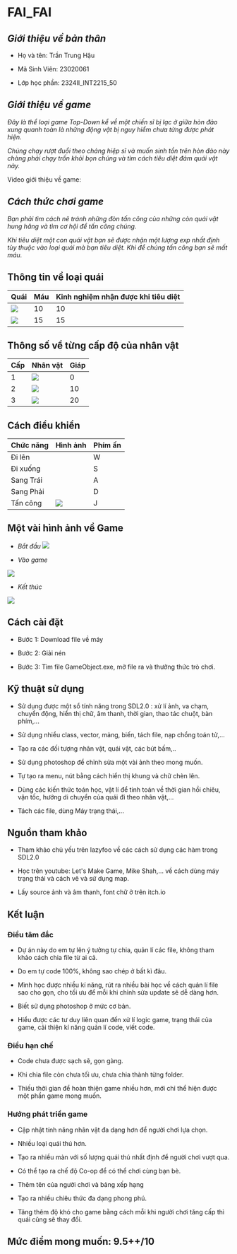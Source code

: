 # ****FAI_FAI****

## ***Giới thiệu về bản thân***

  - Họ và tên: Trần Trung Hậu
    
  - Mã Sinh Viên: 23020061

  - Lớp học phần: 2324II_INT2215_50

## ***Giới thiệu về game***

  *Đây là thể loại game Top-Down kể về một chiến sĩ bị lạc ở giữa hòn đảo xung quanh toàn là những động vật bị nguy hiểm chưa từng được phát hiện.*
  
  *Chúng chạy rượt đuổi theo chảng hiệp sĩ và muốn sinh tồn trên hòn đảo này chàng phải chạy trốn khỏi bọn chúng và tìm cách tiêu diệt đám quái vật này.*

Video giới thiệu về game:

## ***Cách thức chơi game***
  *Bạn phải tìm cách nẽ tránh những đòn tấn công của những còn quái vật hung hăng và tìm cơ hội để tấn công chúng.* 
  
  *Khi tiêu diệt một con quái vật bạn sẽ được nhận một lượng exp nhất định tùy thuộc vào loại quái mà bạn tiêu diệt. Khi để chúng tấn công bạn sẽ mất máu.*


## **Thông tin về loại quái**

|   Quái  | Máu | Kinh nghiệm nhận được khi tiêu diệt | 
|---------|----------|----------|
|    ![](ImageReview/Massacre%20Sprite%20Sheet.png)     |    10    |    10    |
|    ![](ImageReview/latest-ezgif.com-gif-to-sprite-converter.png)     |     15     |     15    |

## **Thông số về từng cấp độ của nhân vật**

| Cấp | Nhân vật | Giáp |
|-----|----------|------|
|  1  |![](ImageReview/16x16%20knight%201.png) |   0|
|  2  | ![](ImageReview/16x16%20knight%202.png) | 10 |
|  3  | ![](ImageReview/16x16%20knight%203.png) |20 |


## **Cách điều khiển**

| Chức năng   | Hình ảnh |  Phím ấn |
|-------------|----------|----------|
|  Đi lên     |      |    W    |
|  Đi xuống   ||     S    |
|  Sang Trái  |  |    A    |
|  Sang Phải  |  |   D    |
|  Tấn công   |  ![](ImageReview/ButtonAttack.png)|   J    |

## **Một vài hình ảnh về Game**
- *Bắt đầu*
![](ImageReview/StartDemo.png)

- *Vào  game*

![](ImageReview/InGame.png)

- *Kết thúc*

![](ImageReview/EndGame.png)

## **Cách cài đặt**

- Bước 1: Download file về máy

- Bước 2: Giải nén

- Bước 3: Tìm file GameObject.exe, mở file ra và thưởng thức trò chơi.


## **Kỹ thuật sử dụng**

 - Sử dụng được một sổ tính năng trong SDL2.0 : xử lí ảnh, va chạm, chuyển động, hiển thị chữ, âm thanh, thời gian, thao tác chuột, bàn phím,...

 - Sử dụng nhiều class, vector, mảng, biến, tách file, nạp chồng toán tử,...

 - Tạo ra các đối tượng nhân vật, quái vật, các bút bấm,..

 - Sử dụng photoshop để chỉnh sửa một vài ảnh theo mong muốn.

 - Tự tạo ra menu, nút bằng cách hiển thị khung và chữ chèn lên.

 - Dùng các kiến thức toán học, vật lí để tinh toán về thời gian hồi chiêu, vận tốc, hướng di chuyển của quái đi theo nhân vật,...

 - Tách các file, dùng Máy trạng thái,...


## **Nguồn tham khảo**

- Tham khảo chủ yếu trên lazyfoo về các cách sử dụng các hàm trong SDL2.0

- Học trên youtube: Let's Make Game, Mike Shah,... về cách dùng máy trạng thái và cách vẽ và sử dụng map.

- Lấy source ảnh và âm thanh, font chữ ở trên itch.io

## **Kết luận**

### **Điều tâm đắc**

- Dự án này do em tự lên ý tưởng tự chia, quản lí các file, không tham khảo cách chia file từ ai cả.

- Do em tự code 100%, không sao chép ở bất kì đâu.

- Mình học được nhiều kí năng, rút ra nhiều bài học về cách quản lí file sao cho gọn, cho tối ưu để mỗi khi chỉnh sửa update sẽ dễ dàng hơn.

- Biết sử dụng photoshop ở mức cơ bản.

- Hiểu được các tư duy liên quan đến xử lí logic game, trạng thái của game, cải thiện kí năng quản lí code, viết code.



### **Điều hạn chế**

- Code chưa được sạch sẽ, gọn gàng.

- Khi chia file còn chưa tối ưu, chưa chia thành từng folder.

- Thiếu thời gian để hoàn thiện game nhiều hơn, mới chỉ thể hiện được một phần game mong muốn.

### **Hướng phát triển game**

- Cập nhật tính năng nhân vật đa dạng hơn để người chơi lựa chọn.

- Nhiều loại quái thú hơn.

- Tạo ra nhiều màn với số lượng quái thú nhất định để người chơi vượt qua.

- Có thể tạo ra chế độ Co-op để có thể chơi cùng bạn bè.

- Thêm tên của người chơi và bảng xếp hạng

- Tạo ra nhiều chiêu thức đa dạng phong phú.

- Tăng thêm độ khó cho game bằng cách mỗi khi người chơi tăng cấp thì quái cũng sẽ thay đổi.
  

## **Mức điểm mong muốn: 9.5++/10**






